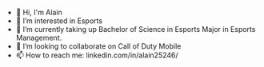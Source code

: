 - 👋 Hi, I'm Alain
- 👀 I’m interested in Esports
- 🌱 I’m currently taking up Bachelor of Science in Esports Major in Esports Management.
- 💞️ I’m looking to collaborate on Call of Duty Mobile
- 📫 How to reach me: linkedin.com/in/alain25246/

<!---
Alain25246/Alain25246 is a ✨ special ✨ repository because its `README.md` (this file) appears on your GitHub profile.
You can click the Preview link to take a look at your changes.
--->
